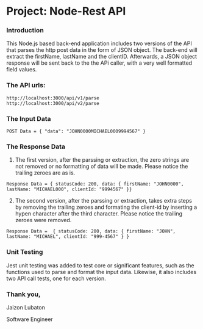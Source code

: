 # Project: Node-Rest API

### Introduction

  This Node.js based back-end application includes two versions of the API 
  that parses the http post data in the form of JSON object. The back-end will 
  extract the firstName, lastName and the clientID. Afterwards, a JSON object response 
  will be sent back to the the APi caller, with a very well formatted field values.

### The API urls:

  ```
  http://localhost:3000/api/v1/parse
  http://localhost:3000/api/v2/parse
  ```

### The Input Data
  ```
  POST Data = { "data": "JOHN0000MICHAEL0009994567" }
  ```

### The Response Data

  1. The first version, after the parssing or extraction, the zero strings are not 
      removed or no formatting of data will be made. Please notice the trailing zeroes are as is.
  ```
  Response Data = { statusCode: 200, data: { firstName: "JOHN0000", lastName: "MICHAEL000", clientId: "9994567" }}
  ``` 

  2. The second version, after the parssing or extraction, takes extra steps by removing the trailing zeroes and 
      formating the client-id by inserting a hypen character after the third character. Please notice the trailing zeroes were removed.

  ```
  Response Data =  { statusCode: 200, data: { firstName: "JOHN", lastName: "MICHAEL", clientId: "999-4567" } }
  ``` 

### Unit Testing
   
   Jest unit testing was added to test core or significant features, such as the functions used to parse and format the input data. Likewise, it also includes two API call tests, one for each version.
  


### Thank you,

Jaizon Lubaton

Software Engineer